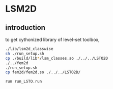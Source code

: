 # LSM2D

## introduction
to get cythonized library of level-set toolbox, 

```bash
./lib/lsm2d_classwise
sh ./run_setup.sh
cp ./build/lib*/lsm_classes.so ./../../LSTO2D
./../fem2d
./run_setup.sh
cp fem2d/fem2d.so ./../../LSTO2D/
``` 

```iPython
run run_LSTO.run
```

